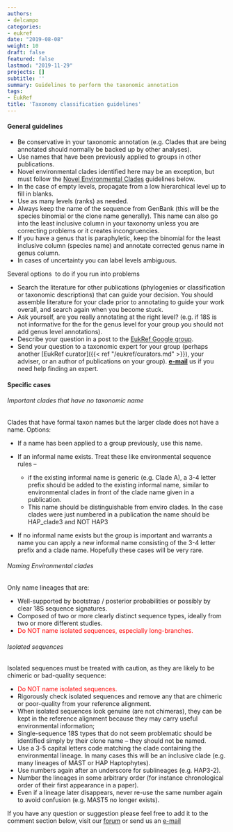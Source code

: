 ```yaml
---
authors:
- delcampo
categories:
- eukref
date: "2019-08-08"
weight: 10
draft: false
featured: false
lastmod: "2019-11-29"
projects: []
subtitle: ''
summary: Guidelines to perform the taxonomic annotation
tags:
- EukRef
title: 'Taxonomy classification guidelines'
---
```

#### General guidelines

*   Be conservative in your taxonomic annotation (e.g. Clades that are being annotated should normally be backed up by other analyses).
*   Use names that have been previously applied to groups in other publications.
*   Novel environmental clades identified here may be an exception, but must follow the <span style="text-decoration: underline;">Novel Environmental Clades</span> guidelines below.
*   In the case of empty levels, propagate from a low hierarchical level up to fill in blanks.
*   Use as many levels (ranks) as needed.
*   Always keep the name of the sequence from GenBank (this will be the species binomial or the clone name generally). This name can also go into the least inclusive column in your taxonomy unless you are correcting problems or it creates incongruencies.
*   If you have a genus that is paraphyletic, keep the binomial for the least inclusive column (species name) and annotate corrected genus name in genus column.
*   In cases of uncertainty you can label levels ambiguous.

Several options  to do if you run into problems

*   Search the literature for other publications (phylogenies or classification or taxonomic descriptions) that can guide your decision. You should assemble literature for your clade prior to annotating to guide your work overall, and search again when you become stuck.
*   Ask yourself, are you really annotating at the right level? (e.g. if 18S is not informative for the for the genus level for your group you should not add genus level annotations).
*   Describe your question in a post to the [EukRef Google group](https://groups.google.com/forum/#!forum/eukref).
*   Send your question to a taxonomic expert for your group (perhaps another [EukRef curator]({{< ref "/eukref/curators.md" >}}), your adviser, or an author of publications on your group). **[e-mail](mailto:info@eukref.org)** us if you need help finding an expert.

#### Specific cases

###### Important clades that have no taxonomic name

Clades that have formal taxon names but the larger clade does not have a name. Options:

*   If a name has been applied to a group previously, use this name.
*   If an informal name exists. Treat these like environmental sequence rules –
    * if the existing informal name is generic (e.g. Clade A), a 3-4 letter prefix should be added to the existing informal name, similar to environmental clades in front of the clade name given in a publication.
    * This name should be distinguishable from enviro clades. In the case clades were just numbered in a publication the name should be HAP_clade3 and NOT HAP3

*   If no informal name exists but the group is important and warrants a name you can apply a new informal name consisting of the 3-4 letter prefix and a clade name. Hopefully these cases will be very rare.

###### Naming Environmental clades

Only name lineages that are:

*   Well-supported by bootstrap / posterior probabilities or possibly by clear 18S sequence signatures.
*   Composed of two or more clearly distinct sequence types, ideally from two or more different studies.
*   <span style="color: #ff0000;">Do NOT name isolated sequences, especially long-branches.</span>

###### Isolated sequences
Isolated sequences must be treated with caution, as they are likely to be chimeric or bad-quality sequence:

*   <span style="color: #ff0000;">Do NOT name isolated sequences.</span>
*   Rigorously check isolated sequences and remove any that are chimeric or poor-quality from your reference alignment.
*   When isolated sequences look genuine (are not chimeras), they can be kept in the reference alignment because they may carry useful environmental information;
*   Single-sequence 18S types that do not seem problematic should be identified simply by their clone name – they should not be named.
*   Use a 3-5 capital letters code matching the clade containing the environmental lineage. In many cases this will be an inclusive clade (e.g. many lineages of MAST or HAP Haptophytes).
*   Use numbers again after an underscore for sublineages (e.g. HAP3-2).
*   Number the lineages in some arbitrary order (for instance chronological order of their first appearance in a paper).
*   Even if a lineage later disappears, never re-use the same number again to avoid confusion (e.g. MAST5 no longer exists).


If you have any question or suggestion please feel free to add it to the comment section below, visit our [forum](https://groups.google.com/forum/#!forum/eukref) or send us an [e-mail](mailto:info@eukref.org)
